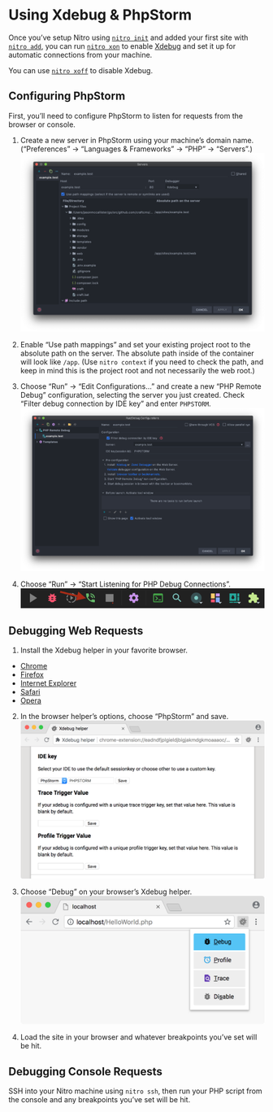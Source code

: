 # Using Xdebug & PhpStorm

Once you’ve setup Nitro using [`nitro init`](commands.md#init) and added your first site with [`nitro add`](commands.md#add), you can run [`nitro xon`](commands.md#xon) to enable [Xdebug](https://xdebug.org/) and set it up for automatic connections from your machine.

You can use [`nitro xoff`](commands.md#xoff) to disable Xdebug.

## Configuring PhpStorm

First, you’ll need to configure PhpStorm to listen for requests from the browser or console.

1. Create a new server in PhpStorm using your machine’s domain name. (“Preferences” → “Languages & Frameworks” → “PHP” → “Servers”.)\
![PhpStorm Server Settings](./images/phpstorm-server.png)

2. Enable “Use path mappings” and set your existing project root to the absolute path on the server. The absolute path inside of the container will look like `/app`. (Use `nitro context` if you need to check the path, and keep in mind this is the project root and not necessarily the web root.)

3. Choose “Run” → “Edit Configurations...” and create a new “PHP Remote Debug” configuration, selecting the server you just created. Check “Filter debug connection by IDE key” and enter `PHPSTORM`.\
![PhpStorm Remote Debug Settings](./images/phpstorm-remote-debug.png)

4. Choose “Run” → “Start Listening for PHP Debug Connections”.\
![PhpStorm Remote Debug Settings](./images/start-listening.png)

## Debugging Web Requests

1. Install the Xdebug helper in your favorite browser.

- [Chrome](https://chrome.google.com/extensions/detail/eadndfjplgieldjbigjakmdgkmoaaaoc)
- [Firefox](https://addons.mozilla.org/en-US/firefox/addon/xdebug-helper-for-firefox/)
- [Internet Explorer](https://www.jetbrains.com/phpstorm/marklets/)
- [Safari](https://github.com/benmatselby/xdebug-toggler)
- [Opera](https://addons.opera.com/addons/extensions/details/xdebug-launcher/)

2. In the browser helper’s options, choose “PhpStorm” and save.\
![Xdebug Browser Helper Chrome](./images/xdebug-chrome-settings.png)

3. Choose “Debug” on your browser’s Xdebug helper.\
![PhpStorm Remote Debug Settings](./images/xdebug-chrome.png)

4. Load the site in your browser and whatever breakpoints you’ve set will be hit.

## Debugging Console Requests

SSH into your Nitro machine using `nitro ssh`, then run your PHP script from the console and any breakpoints you’ve set will be hit.
